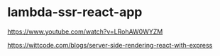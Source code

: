 # lambda-ssr-react-app

https://www.youtube.com/watch?v=LRohAW0WYZM

https://wittcode.com/blogs/server-side-rendering-react-with-express